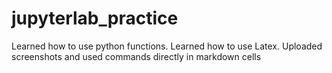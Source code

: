 # jupyterlab_practice

Learned how to use python functions. Learned how to use Latex. 
Uploaded screenshots and used commands directly in markdown cells
